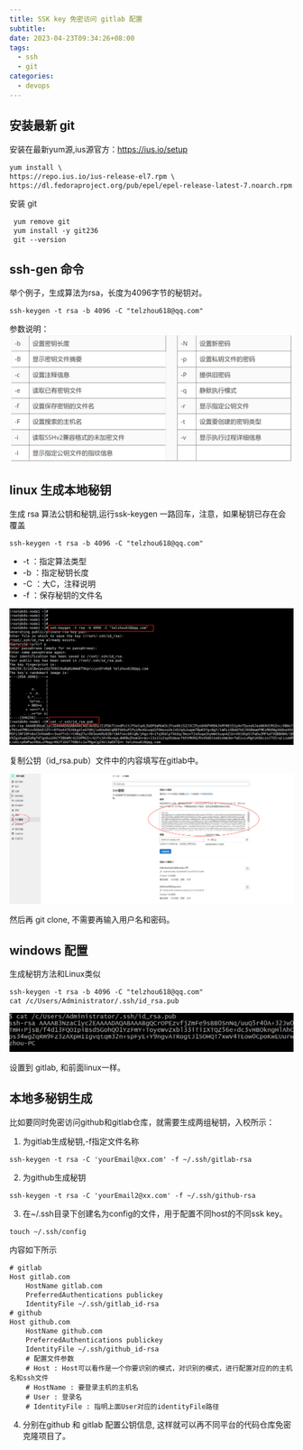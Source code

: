 ```yaml
---
title: SSK key 免密访问 gitlab 配置
subtitle:
date: 2023-04-23T09:34:26+08:00
tags:
  - ssh
  - git
categories:
  - devops
---
```


## 安装最新 git
安装在最新yum源,ius源官方：https://ius.io/setup
```shell
yum install \
https://repo.ius.io/ius-release-el7.rpm \
https://dl.fedoraproject.org/pub/epel/epel-release-latest-7.noarch.rpm
```
安装 git
```shell
 yum remove git
 yum install -y git236
 git --version

```

## ssh-gen 命令
举个例子，生成算法为rsa，长度为4096字节的秘钥对。
```shell
ssh-keygen -t rsa -b 4096 -C "telzhou618@qq.com"
```
参数说明：
![](https://raw.githubusercontent.com/telzhou618/images/main/img03/20240501011832.png)

## linux 生成本地秘钥
生成 rsa 算法公钥和秘钥,运行ssk-keygen 一路回车，注意，如果秘钥已存在会覆盖
```shell
ssh-keygen -t rsa -b 4096 -C "telzhou618@qq.com"
```
- -t ：指定算法类型
- -b ：指定秘钥长度
- -C ：大C，注释说明
- -f ：保存秘钥的文件名

![](https://raw.githubusercontent.com/telzhou618/images/main/img03/20240423100359.png)

复制公钥（id_rsa.pub）文件中的内容填写在gitlab中。

![](https://raw.githubusercontent.com/telzhou618/images/main/img03/20240423095344.png)

然后再 git clone, 不需要再输入用户名和密码。

## windows 配置

生成秘钥方法和Linux类似
```shell
ssh-keygen -t rsa -b 4096 -C "telzhou618@qq.com"
cat /c/Users/Administrator/.ssh/id_rsa.pub
```

![](https://raw.githubusercontent.com/telzhou618/images/main/img03/20240423100106.png)

设置到 gitlab, 和前面linux一样。

## 本地多秘钥生成
比如要同时免密访问github和gitlab仓库，就需要生成两组秘钥，入校所示：

1. 为gitlab生成秘钥,-f指定文件名称
```shell
ssh-keygen -t rsa -C 'yourEmail@xx.com' -f ~/.ssh/gitlab-rsa
```
2. 为github生成秘钥
```shell
ssh-keygen -t rsa -C 'yourEmail2@xx.com' -f ~/.ssh/github-rsa
```
3. 在~/.ssh目录下创建名为config的文件，用于配置不同host的不同ssk key。
```shell
touch ~/.ssh/config
```
内容如下所示
```shell
# gitlab
Host gitlab.com
    HostName gitlab.com
    PreferredAuthentications publickey
    IdentityFile ~/.ssh/gitlab_id-rsa
# github
Host github.com
    HostName github.com
    PreferredAuthentications publickey
    IdentityFile ~/.ssh/github_id-rsa
    # 配置文件参数
    # Host : Host可以看作是一个你要识别的模式，对识别的模式，进行配置对应的的主机名和ssh文件
    # HostName : 要登录主机的主机名
    # User : 登录名
    # IdentityFile : 指明上面User对应的identityFile路径
```
4. 分别在github 和 gitlab 配置公钥信息, 这样就可以再不同平台的代码仓库免密克隆项目了。


